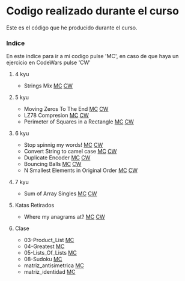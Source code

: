 Codigo realizado durante el curso
=================================
Este es el código que he producido durante el curso.
### Indice
En este indice para ir a mi codigo pulse 'MC', en caso de que haya un ejercicio en CodeWars  pulse 'CW' 

1. 4 kyu
    - Strings Mix [MC](./4_kyu/strings_mix/) [CW](https://www.codewars.com/kata/5629db57620258aa9d000014)

2. 5 kyu 
    - Moving Zeros To The End [MC](./5_kyu/moving_zeros_to_the_end) [CW](https://www.codewars.com/kata/52597aa56021e91c93000cb0)
    - LZ78 Compresion [MC](./5_kyu/LZ78_compresion/) [CW](https://www.codewars.com/kata/5db42a943c3c65001dcedb1a)
    - Perimeter of Squares in a Rectangle [MC](./5_kyu/perimeter_of_squares_in_a_rectangle/) [CW](https://www.codewars.com/kata/559a28007caad2ac4e000083)

3. 6 kyu
    - Stop spinnig my words! [MC](./6_kyu/stop_spinnig_my_words) [CW](https://www.codewars.com/kata/5264d2b162488dc400000001)
    - Convert String to camel case [MC](./6_kyu/Convert_String_to_camel_case/) [CW](https://www.codewars.com/kata/517abf86da9663f1d2000003/python)
    - Duplicate Encoder [MC](./6_kyu/Duplicate_Encoder/) [CW](https://www.codewars.com/kata/54b42f9314d9229fd6000d9c)
    - Bouncing Balls [MC](./6_kyu/Bouncing_Balls/) [CW](https://www.codewars.com/kata/5544c7a5cb454edb3c000047/python)
    - N Smallest Elements in Original Order [MC](./6_kyu/N_smallesr_elements_in_original_order/) [CW](https://www.codewars.com/kata/5aec1ed7de4c7f3517000079)

5. 7 kyu
    - Sum of Array Singles [MC](./7_kyu/Sum_of_array_singles/) [CW](https://www.codewars.com/kata/59f11118a5e129e591000134)

6. Katas Retirados
    - Where my anagrams at? [MC](./katas_retirados/Where_my_anagrams_at/) [CW](https://www.codewars.com/kata/523a86aa4230ebb5420001e1)

7. Clase
    - 03-Product_List [MC](./clase/03-Product_List.py)
    - 04-Greatest [MC](./clase/04-Greatest.py)
    - 05-Lists_Of_Lists [MC](./clase/05-Lists_Of_Lists.py)
    - 08-Sudoku [MC](./clase/08-Sudoku.py)
    - matriz_antisimetrica [MC](./clase/matriz_antisimetrica.py)
    - matriz_identidad [MC](./clase/matriz_identidad.py)